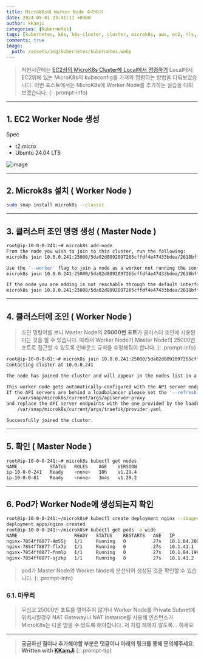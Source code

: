 ```yaml
---
title: MicroK8s에 Worker Node 추가하기
date: 2024-05-01 23:41:11 +0900
author: kkamji
categories: [Kubernetes]
tags: [kubernetes, k8s, k8s-cluster, cluster, microk8s, aws, ec2, tls, ssl, kubeconfig, worker-node]     # TAG names should always be lowercase
comments: true
image:
  path: /assets/img/kubernetes/kubernetes.webp
---
```


> 저번시간에는 [EC2상의 MicroK8s Cluster에 Local에서 명령하기](https://kkamji98.github.io/posts/MicroK8s-Local%EC%97%90%EC%84%9C-%EB%AA%85%EB%A0%B9/) Local에서 EC2위에 있는 MicroK8s의 kubeconfig를 가져와 명령하는 방법을 다뤄보았습니다. 이번 포스트에서는 MicroK8s에 Worker Node를 추가하는 실습을 다뤄보겠습니다.
{: .prompt-info}

---

## 1. EC2 Worker Node 생성

Spec

- t2.micro
- Ubuntu 24.04 LTS

![image](https://github.com/kkamji98/kkamji98.github.io/assets/72260110/96396a50-9f2e-4def-a734-460e8d28a978)

---

## 2. Microk8s 설치 ( Worker Node )

```bash
sudo snap install microk8s --classic
```

---

## 3. 클러스터 조인 명령 생성 ( Master Node )

```bash
root@ip-10-0-0-241:~# microk8s add-node
From the node you wish to join to this cluster, run the following:
microk8s join 10.0.0.241:25000/5da02d8092097265cffdf4e47433bdea/2618bff96bd6

Use the '--worker' flag to join a node as a worker not running the control plane, eg:
microk8s join 10.0.0.241:25000/5da02d8092097265cffdf4e47433bdea/2618bff96bd6 --worker

If the node you are adding is not reachable through the default interface you can use one of the following:
microk8s join 10.0.0.241:25000/5da02d8092097265cffdf4e47433bdea/2618bff96bd6
```

---

## 4. 클러스터에 조인 ( Worker Node )

> 조인 명령어를 보니 Master Node의 **25000번 포트**가 클러스터 조인에 사용된다는 것을 알 수 있습니다. 따라서 Worker Node가 Master Node의 25000번 포트로 접근할 수 있도록 인바운드 규칙을 수정해줘야 합니다.
{: .prompt-info}

```bash
root@ip-10-0-0-81:~# microk8s join 10.0.0.241:25000/5da02d8092097265cffdf4e47433bdea/2618bff96bd6 --worker
Contacting cluster at 10.0.0.241

The node has joined the cluster and will appear in the nodes list in a few seconds.

This worker node gets automatically configured with the API server endpoints.
If the API servers are behind a loadbalancer please set the '--refresh-interval' to '0s' in:
    /var/snap/microk8s/current/args/apiserver-proxy
and replace the API server endpoints with the one provided by the loadbalancer in:
    /var/snap/microk8s/current/args/traefik/provider.yaml

Successfully joined the cluster.
```

---

## 5. 확인 ( Master Node )

```bash
root@ip-10-0-0-241:~# microk8s kubectl get nodes
NAME            STATUS   ROLES    AGE    VERSION
ip-10-0-0-241   Ready    <none>   18h    v1.29.4
ip-10-0-0-81    Ready    <none>   3m4s   v1.29.2
```

---

## 6. Pod가 Worker Node에 생성되는지 확인

```bash
root@ip-10-0-0-241:~/microk8s# kubectl create deployment nginx --image=nginx --replicas=4
deployment.apps/nginx created
root@ip-10-0-0-241:~/microk8s# kubectl get pods -o wide
NAME                     READY   STATUS    RESTARTS   AGE   IP            NODE            NOMINATED NODE   READINESS GATES
nginx-7854ff8877-9m55j   1/1     Running   0          27s   10.1.84.200   ip-10-0-0-241   <none>           <none>
nginx-7854ff8877-flx7p   1/1     Running   0          27s   10.1.41.1     ip-10-0-0-81    <none>           <none>
nginx-7854ff8877-fnmlp   1/1     Running   0          27s   10.1.84.199   ip-10-0-0-241   <none>           <none>
nginx-7854ff8877-sjzkp   1/1     Running   0          27s   10.1.41.2     ip-10-0-0-81    <none>           <none>
```

> pod가 Master Node와 Worker Node에 분산되어 생성된 것을 확인할 수 있습니다.
{: .prompt-info}

### 6.1. 마무리

> 무심코 25000번 포트를 열어주지 않거나 Worker Node를 Private Subnet에 위치시킬경우 NAT Gateway나 NAT Instance를 사용해 인스턴스가 MicroK8s는 다운 받을 수 있도록 해야합니다. 저 처럼 헤메지 않도록... 하세요  

---

> **궁금하신 점이나 추가해야할 부분은 댓글이나 아래의 링크를 통해 문의해주세요.**  
> **Written with [KKamJi](https://www.linkedin.com/in/taejikim/)**
{: .prompt-tip}
